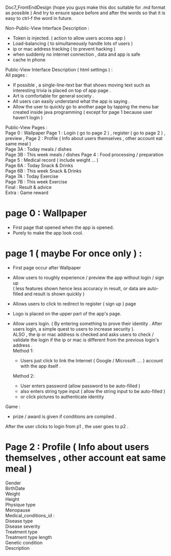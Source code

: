 Doc7_FrontEndDesign (hope you guys make this doc suitable for .md format as possible )
And try to ensure space before and after the words so that it is easy to ctrl-f the word in future.

Non-Public-View Interface Description :  
* Token is injected.  ( action to allow users access app )
* Load-balancing ( to simultaneously handle lots of users )   
* ip or mac address tracking ( to prevent hacking )  
* when suddenly no internet connection , data and app is safe  
* cache in phone  

Public-View Interface Description ( html settings ) :  
All pages :  
* If possible , a single-line-text bar that shows moving text such as interesting trivia is placed on top of app page .  
* Art is comfortable for general society .  
* All users can easily understand what the app is saying .  
* Allow the user to quickly go to another page by tapping the menu bar created inside java programming  ( except for page 1 because user haven’t login )  
    
Public-View Pages :  
Page 0 : Wallpaper
Page 1 : Login ( go to page 2 ) , register ( go to page 2 ) , preview , 
Page 2 : Profile ( Info about users themselves , other account eat same meal )  
Page 3A : Today meals / dishes      
Page 3B :  This week meals / dishes
Page 4 : Food processing / preparation  
Page 5 : Medical record ( include weight … )  
Page 6A : Today Snack & Drinks  
Page 6B : This week Snack & Drinks  
Page 7A : Today Exercise  
Page 7B : This week Exercise  
Final : Result & advice  
Extra : Game reward  
 
# page 0 : Wallpaper   
* First page that opened when the app is opened.    
* Purely to make the app look cool.   

# page 1 ( maybe For once only ) :  
* First page occur after Wallpaper   
* Allow users to roughly experience / preview the app without login / sign up  
 ( less features shown hence less accuracy in result, or data are auto-filled and result is shown quickly )  
* Allows users to click to redirect to register ( sign up ) page  
* Logo is placed on the upper part of the app's page.  
* Allow users login. ( By entering something to prove their identity . After users login, a simple quest to users to increase security ).  
ALSO , the ip or mac address is checked and asks users to check / validate the login if the ip or mac is different from the previous login's address .     
   Method 1: 
   * Users just click to link the Internet ( Google / Microsoft .... ) account with the app itself .  
   
   Method 2:  
   * User enters password (allow password to be auto-filled )  
   * also enters string type input ( allow the string input to be auto-filled )
   * or click pictures to authenticate identity   


Game :  
* prize / award is given if conditions are complied .    

After the user clicks to login from p1 , the user goes to p2 .    
# Page 2 : Profile ( Info about users themselves , other account eat same meal )   
  
Gender  
BirthDate        
Weight         
Height  
Physique type   
Menopause  
Medical_conditions_id :    
Disease type     
Disease severity  
Treatment type  
Treatment type length  
Genetic condition     
Description  

 
